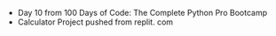 * Day 10 from 100 Days of Code: The Complete Python Pro Bootcamp
* Calculator Project pushed from replit. com
